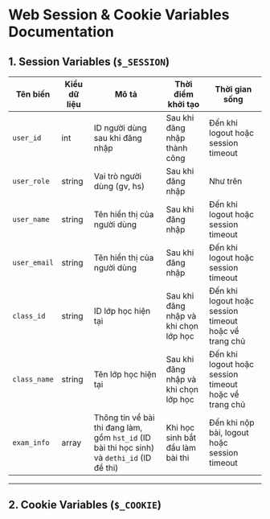 # Web Session & Cookie Variables Documentation

## 1. Session Variables (`$_SESSION`)

| Tên biến | Kiểu dữ liệu | Mô tả | Thời điểm khởi tạo | Thời gian sống |
|----------|--------------|-------|---------------------|----------------|
| `user_id` | int | ID người dùng sau khi đăng nhập | Sau khi đăng nhập thành công | Đến khi logout hoặc session timeout |
| `user_role` | string | Vai trò người dùng (gv, hs) | Sau khi đăng nhập | Như trên |
|`user_name`| string | Tên hiển thị của người dùng | Sau khi đăng nhập | Đến khi logout hoặc session timeout |
|`user_email`| string | Tên hiển thị của người dùng | Sau khi đăng nhập | Đến khi logout hoặc session timeout |
|`class_id`| string | ID lớp học hiện tại | Sau khi đăng nhập và khi chọn lớp học | Đến khi logout hoặc session timeout hoặc về trang chủ |
|`class_name`| string | Tên lớp học hiện tại | Sau khi đăng nhập và khi chọn lớp học | Đến khi logout hoặc session timeout hoặc về trang chủ |
|`exam_info`| array | Thông tin về bài thi đang làm, gồm `hst_id` (ID bài thi học sinh) và `dethi_id` (ID đề thi) | Khi học sinh bắt đầu làm bài thi | Đến khi nộp bài, logout hoặc session timeout |
---

## 2. Cookie Variables (`$_COOKIE`)


